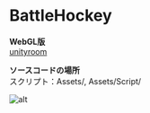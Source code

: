 # BattleHockey

<b>WebGL版</b><br>
[unityroom](https://unityroom.com/games/battlehockey)

<b>ソースコードの場所</b><br>
スクリプト：Assets/, Assets/Script/

![alt](image.gif)
